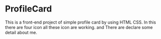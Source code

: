 # ProfileCard
This is a front-end project of simple profile card by using HTML CSS. In this there are four icon all these icon are working. and There are declare some detail about me.
